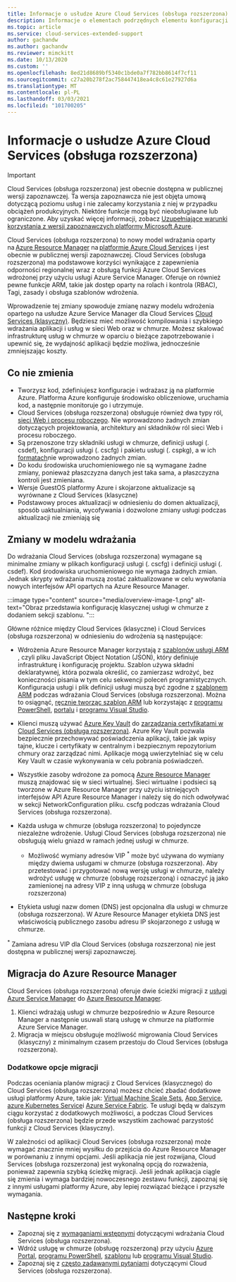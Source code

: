 ```yaml
---
title: Informacje o usłudze Azure Cloud Services (obsługa rozszerzona)
description: Informacje o elementach podrzędnych elementu konfiguracji sieci w pliku konfiguracji usługi, które określają Virtual Network i wartości DNS.
ms.topic: article
ms.service: cloud-services-extended-support
author: gachandw
ms.author: gachandw
ms.reviewer: mimckitt
ms.date: 10/13/2020
ms.custom: ''
ms.openlocfilehash: 8ed21d8689bf5340c1bde0a7f782bb8614f7cf11
ms.sourcegitcommit: c27a20b278f2ac758447418ea4c8c61e27927d6a
ms.translationtype: MT
ms.contentlocale: pl-PL
ms.lasthandoff: 03/03/2021
ms.locfileid: "101700205"
---
```

# <a name="about-azure-cloud-services-extended-support"></a>Informacje o usłudze Azure Cloud Services (obsługa rozszerzona)

> [!IMPORTANT]
> Cloud Services (obsługa rozszerzona) jest obecnie dostępna w publicznej wersji zapoznawczej.
> Ta wersja zapoznawcza nie jest objęta umową dotyczącą poziomu usług i nie zalecamy korzystania z niej w przypadku obciążeń produkcyjnych. Niektóre funkcje mogą być nieobsługiwane lub ograniczone. Aby uzyskać więcej informacji, zobacz [Uzupełniające warunki korzystania z wersji zapoznawczych platformy Microsoft Azure](https://azure.microsoft.com/support/legal/preview-supplemental-terms/).

Cloud Services (obsługa rozszerzona) to nowy model wdrażania oparty na [Azure Resource Manager](../azure-resource-manager/management/overview.md) na [platformie Azure Cloud Services](https://azure.microsoft.com/services/cloud-services/) i jest obecnie w publicznej wersji zapoznawczej. Cloud Services (obsługa rozszerzona) ma podstawowe korzyści wynikające z zapewnienia odporności regionalnej wraz z obsługą funkcji Azure Cloud Services wdrożonej przy użyciu usługi Azure Service Manager. Oferuje on również pewne funkcje ARM, takie jak dostęp oparty na rolach i kontrola (RBAC), Tagi, zasady i obsługa szablonów wdrożenia.  

Wprowadzenie tej zmiany spowoduje zmianę nazwy modelu wdrożenia opartego na usłudze Azure Service Manager dla Cloud Services [Cloud Services (klasyczny)](../cloud-services/cloud-services-choose-me.md). Będziesz mieć możliwość kompilowania i szybkiego wdrażania aplikacji i usług w sieci Web oraz w chmurze. Możesz skalować infrastrukturę usług w chmurze w oparciu o bieżące zapotrzebowanie i upewnić się, że wydajność aplikacji będzie możliwa, jednocześnie zmniejszając koszty.  

## <a name="what-does-not-change"></a>Co nie zmienia 
- Tworzysz kod, zdefiniujesz konfiguracje i wdrażasz ją na platformie Azure. Platforma Azure konfiguruje środowisko obliczeniowe, uruchamia kod, a następnie monitoruje go i utrzymuje.
- Cloud Services (obsługa rozszerzona) obsługuje również dwa typy ról, [sieci Web i procesu roboczego](../cloud-services/cloud-services-choose-me.md). Nie wprowadzono żadnych zmian dotyczących projektowania, architektury ani składników ról sieci Web i procesu roboczego. 
- Są przenoszone trzy składniki usługi w chmurze, definicji usługi (. csdef), konfiguracji usługi (. cscfg) i pakietu usługi (. cspkg), a w ich [formatach](cloud-services-model-and-package.md)nie wprowadzono żadnych zmian. 
- Do kodu środowiska uruchomieniowego nie są wymagane żadne zmiany, ponieważ płaszczyzna danych jest taka sama, a płaszczyzna kontroli jest zmieniana. 
- Wersje GuestOS platformy Azure i skojarzone aktualizacje są wyrównane z Cloud Services (klasyczne)
- Podstawowy proces aktualizacji w odniesieniu do domen aktualizacji, sposób uaktualniania, wycofywania i dozwolone zmiany usługi podczas aktualizacji nie zmieniają się

## <a name="changes-in-deployment-model"></a>Zmiany w modelu wdrażania

Do wdrażania Cloud Services (obsługa rozszerzona) wymagane są minimalne zmiany w plikach konfiguracji usługi (. cscfg) i definicji usługi (. csdef). Kod środowiska uruchomieniowego nie wymaga żadnych zmian. Jednak skrypty wdrażania muszą zostać zaktualizowane w celu wywołania nowych interfejsów API opartych na Azure Resource Manager. 

:::image type="content" source="media/overview-image-1.png" alt-text="Obraz przedstawia konfigurację klasycznej usługi w chmurze z dodaniem sekcji szablonu. ":::

Główne różnice między Cloud Services (klasyczne) i Cloud Services (obsługa rozszerzona) w odniesieniu do wdrożenia są następujące: 

- Wdrożenia Azure Resource Manager korzystają z [szablonów usługi ARM](../azure-resource-manager/templates/overview.md) , czyli pliku JavaScript Object Notation (JSON), który definiuje infrastrukturę i konfigurację projektu. Szablon używa składni deklaratywnej, która pozwala określić, co zamierzasz wdrożyć, bez konieczności pisania w tym celu sekwencji poleceń programistycznych. Konfiguracja usługi i plik definicji usługi muszą być zgodne z [szablonem ARM](../azure-resource-manager/templates/overview.md) podczas wdrażania Cloud Services (obsługa rozszerzona). Można to osiągnąć, [ręcznie tworząc szablon ARM](deploy-template.md) lub korzystając z [programu PowerShell](deploy-powershell.md), [portalu](deploy-portal.md) i [programu Visual Studio](deploy-visual-studio.md).  

- Klienci muszą używać [Azure Key Vault](../key-vault/general/overview.md) do [zarządzania certyfikatami w Cloud Services (obsługa rozszerzona)](certificates-and-key-vault.md). Azure Key Vault pozwala bezpiecznie przechowywać poświadczenia aplikacji, takie jak wpisy tajne, klucze i certyfikaty w centralnym i bezpiecznym repozytorium chmury oraz zarządzać nimi. Aplikacje mogą uwierzytelniać się w celu Key Vault w czasie wykonywania w celu pobrania poświadczeń. 

- Wszystkie zasoby wdrożone za pomocą [Azure Resource Manager](../azure-resource-manager/templates/overview.md) muszą znajdować się w sieci wirtualnej. Sieci wirtualne i podsieci są tworzone w Azure Resource Manager przy użyciu istniejących interfejsów API Azure Resource Manager i należy się do nich odwoływać w sekcji NetworkConfiguration pliku. cscfg podczas wdrażania Cloud Services (obsługa rozszerzona).   

- Każda usługa w chmurze (obsługa rozszerzona) to pojedyncze niezależne wdrożenie. Usługi Cloud Services (obsługa rozszerzona) nie obsługują wielu gniazd w ramach jednej usługi w chmurze.  
    - Możliwość wymiany adresów VIP <sup>*</sup> może być używana do wymiany między dwiema usługami w chmurze (obsługa rozszerzona). Aby przetestować i przygotować nową wersję usługi w chmurze, należy wdrożyć usługę w chmurze (obsługę rozszerzoną) i oznaczyć ją jako zamienionej na adresy VIP z inną usługą w chmurze (obsługa rozszerzona)  

- Etykieta usługi nazw domen (DNS) jest opcjonalna dla usługi w chmurze (obsługa rozszerzona). W Azure Resource Manager etykieta DNS jest właściwością publicznego zasobu adresu IP skojarzonego z usługą w chmurze. 


<sup>*</sup> Zamiana adresu VIP dla Cloud Services (obsługa rozszerzona) nie jest dostępna w publicznej wersji zapoznawczej.  

## <a name="migration-to-azure-resource-manager"></a>Migracja do Azure Resource Manager

Cloud Services (obsługa rozszerzona) oferuje dwie ścieżki migracji z [usługi Azure Service Manager](/powershell/azure/servicemanagement/overview?preserve-view=true&view=azuresmps-4.0.0) do [Azure Resource Manager](../azure-resource-manager/management/overview.md). 
1) Klienci wdrażają usługi w chmurze bezpośrednio w Azure Resource Manager a następnie usuwali starą usługę w chmurze na platformie Azure Service Manager. 
2) Migracja w miejscu obsługuje możliwość migrowania Cloud Services (klasyczny) z minimalnym czasem przestoju do Cloud Services (obsługa rozszerzona). 

### <a name="additional-migration-options"></a>Dodatkowe opcje migracji

Podczas oceniania planów migracji z Cloud Services (klasycznego) do Cloud Services (obsługa rozszerzona) możesz chcieć zbadać dodatkowe usługi platformy Azure, takie jak: [Virtual Machine Scale Sets](../virtual-machine-scale-sets/overview.md), [App Service](../app-service/overview.md), [azure Kubernetes Service](../aks/intro-kubernetes.md)i [Azure Service Fabric](../service-fabric/service-fabric-overview.md). Te usługi będą w dalszym ciągu korzystać z dodatkowych możliwości, a podczas Cloud Services (obsługa rozszerzona) będzie przede wszystkim zachować parzystość funkcji z Cloud Services (klasyczny). 

W zależności od aplikacji Cloud Services (obsługa rozszerzona) może wymagać znacznie mniej wysiłku do przejścia do Azure Resource Manager w porównaniu z innymi opcjami. Jeśli aplikacja nie jest rozwijana, Cloud Services (obsługa rozszerzona) jest wykonalną opcją do rozważenia, ponieważ zapewnia szybką ścieżkę migracji. Jeśli jednak aplikacja ciągle się zmienia i wymaga bardziej nowoczesnego zestawu funkcji, zapoznaj się z innymi usługami platformy Azure, aby lepiej rozwiązać bieżące i przyszłe wymagania. 

## <a name="next-steps"></a>Następne kroki
- Zapoznaj się z [wymaganiami wstępnymi](deploy-prerequisite.md) dotyczącymi wdrażania Cloud Services (obsługa rozszerzona).
- Wdróż usługę w chmurze (obsługę rozszerzoną) przy użyciu [Azure Portal](deploy-portal.md), [programu PowerShell](deploy-powershell.md), [szablonu](deploy-template.md) lub [programu Visual Studio](deploy-visual-studio.md).
- Zapoznaj się z [często zadawanymi pytaniami](faq.md) dotyczącymi Cloud Services (obsługa rozszerzona).